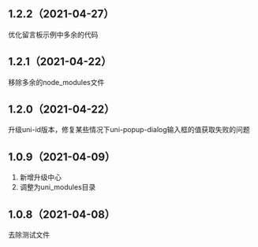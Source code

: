 ## 1.2.2（2021-04-27）
优化留言板示例中多余的代码
## 1.2.1（2021-04-22）
移除多余的node_modules文件
## 1.2.0（2021-04-22）
升级uni-id版本，修复某些情况下uni-popup-dialog输入框的值获取失败的问题
## 1.0.9（2021-04-09）
1. 新增升级中心
2. 调整为uni_modules目录
## 1.0.8（2021-04-08）
去除测试文件
